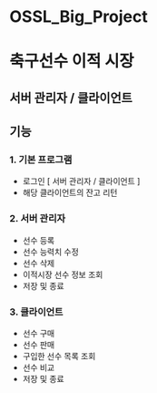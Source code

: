 # OSSL_Big_Project


# 축구선수 이적 시장

## 서버 관리자 / 클라이언트

## 기능
### 1. 기본 프로그램
 - 로그인 [ 서버 관리자 / 클라이언트 ] 
- 해당 클라이언트의 잔고 리턴



### 2. 서버 관리자

 - 선수 등록
 - 선수 능력치 수정
 - 선수 삭제
 - 이적시장 선수 정보 조회
 - 저장 및 종료

### 3. 클라이언트
 
  - 선수 구매
  - 선수 판매
  - 구입한 선수 목록 조회
  - 선수 비교
  - 저장 및 종료



